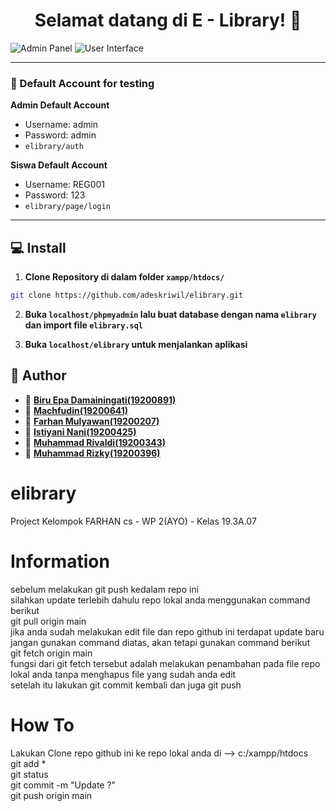 <h1 align="center">Selamat datang di E - Library! 👋</h1>

![Admin Panel](https://github.com/adeskriwil/elibrary/blob/main/admin-panel.PNG?raw=true)
![User Interface](https://github.com/adeskriwil/elibrary/blob/main/user-panel.PNG?raw=true)


------------

 ### 👤 Default Account for testing
	
**Admin Default Account**
- Username: admin
- Password: admin
- ```elibrary/auth```

**Siswa Default Account**
- Username: REG001
- Password: 123
- ```elibrary/page/login```

------------

## 💻 Install

1. **Clone Repository di dalam folder ```xampp/htdocs/```**
```bash
git clone https://github.com/adeskriwil/elibrary.git
```

2. **Buka ```localhost/phpmyadmin``` lalu buat database dengan nama ```elibrary``` dan import file ```elibrary.sql```**

3. **Buka ```localhost/elibrary``` untuk menjalankan aplikasi**

## 🧑 Author

- 👤 <a href="https://github.com/biruepa21"> **Biru Epa Damainingati(19200891)**</a>
- 👤 <a href="https://github.com/machfudin37"> **Machfudin(19200641)**</a>
- 👤 <a href="https://github.com/farhanmulyawan"> **Farhan Mulyawan(19200207)**</a>
- 👤 <a href="https://github.com/istianinani"> **Istiyani Nani(19200425)**</a>
- 👤 <a href="https://github.com/idlavirm"> **Muhammad Rivaldi(19200343)**</a>
- 👤 <a href="https://github.com/mrizkyy91"> **Muhammad Rizky(19200396)**</a>

# elibrary
Project Kelompok FARHAN cs - WP 2(AYO) - Kelas 19.3A.07

# Information
sebelum melakukan git push kedalam repo ini <br>
silahkan update terlebih dahulu repo lokal anda menggunakan command berikut <br>
git pull origin main <br>
jika anda sudah melakukan edit file dan repo github ini terdapat update baru jangan gunakan command diatas, akan tetapi gunakan command berikut <br>
git fetch origin main <br>
fungsi dari git fetch tersebut adalah melakukan penambahan pada file repo lokal anda tanpa menghapus file yang sudah anda edit <br>
setelah itu lakukan git commit kembali dan juga git push <br>

# How To

Lakukan Clone repo github ini ke repo lokal anda di --> c:/xampp/htdocs <br>
git add * <br>
git status <br>
git commit -m "Update ?" <br>
git push origin main 

